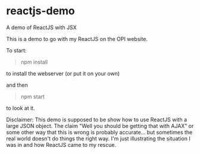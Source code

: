 # reactjs-demo
A demo of ReactJS with JSX

This is a demo to go with my ReactJS on the OPI website.

To start:

   > npm install

to install the webserver (or put it on your own)

and then 
   > npm start

to look at it.

Disclaimer: This demo is supposed to be show how to use ReactJS with a large JSON object. The claim "Well you should be getting that with AJAX" or some other way that this is wrong is probably accurate... but sometimes the real world doesn't do things the right way. I'm just illustrating the situation I was in and how ReactJS came to my rescue.


